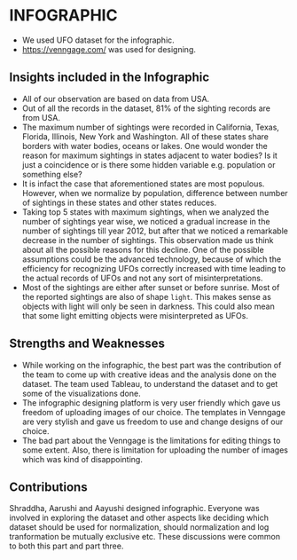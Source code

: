 # INFOGRAPHIC
* We used UFO dataset for the infographic. 
* https://venngage.com/ was used for designing.
 
 ## Insights included in the Infographic
 * All of our observation are based on data from USA.
 * Out of all the records in the dataset, 81% of the sighting records are from USA.
 * The maximum number of sightings were recorded in California, Texas, Florida, Illinois, New York and Washington. All of these states share borders with water bodies, oceans or lakes. One would wonder the reason for maximum sightings in states adjacent to water bodies? Is it just a coincidence or is there some hidden variable e.g. population or something else? 
* It is infact the case that aforementioned states are most populous. However, when we normalize by population, difference between number of sightings in these states and other states reduces.
* Taking top 5 states with maximum sightings, when we analyzed the number of sightings year wise, we noticed a gradual increase in the number of sightings till year 2012, but after that we noticed a remarkable decrease in the number of sightings. This observation made us think about all the possible reasons for this decline. One of the possible assumptions could be the advanced technology, because of which the efficiency for recognizing UFOs correctly increased with time leading to the actual records of UFOs and not any sort of misinterpretations.
 * Most of the sightings are either after sunset or before sunrise. Most of the reported sightings are also of shape `light`. This makes sense as objects with light will only be seen in darkness. This could also mean that some light emitting objects were misinterpreted as UFOs.

## Strengths and Weaknesses
* While working on the infographic, the best part was the contribution of the team to come up with creative ideas and the analysis done on the dataset. The team used Tableau, to understand the dataset and to get some of the visualizations done.
* The infographic designing platform is very user friendly which gave us freedom of uploading images of our choice. The templates in Venngage are very stylish and gave us freedom to use and change designs of our choice.
* The bad part about the Venngage is the limitations for editing things to some extent. Also, there is limitation for uploading the number of images which was kind of disappointing.

## Contributions
Shraddha, Aarushi and Aayushi designed infographic. Everyone was involved in exploring the dataset and other aspects like deciding which dataset should be used for normalization, should normalization and log tranformation be mutually exclusive etc. These discussions were common to both this part and part three.


 
   
